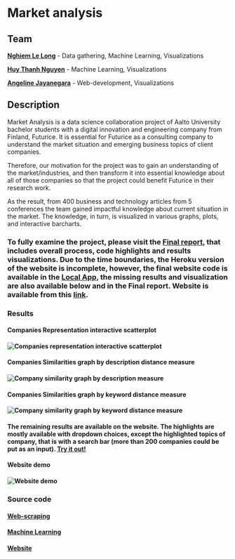 # Market analysis
## Team 
[**Nghiem Le Long**](www.linkedin.com/in/le-long-nghiem/) - Data gathering, Machine Learning, Visualizations


[**Huy Thanh Nguyen**]( www.linkedin.com/in/huy-nguyen-thanh) - Machine Learning, Visualizations


[**Angeline Jayanegara**](www.linkedin.com/in/angelinejayanegara/) - Web-development, Visualizations

## Description
Market Analysis is a data science collaboration project of Aalto University bachelor students with a digital innovation and engineering company from Finland, Futurice. 
It is essential for Futurice as a consulting company to understand the market situation and emerging business topics of client companies. 


Therefore, our motivation for the project was to gain an understanding of the market/industries, and then transform it into essential knowledge about all of those companies so that the project could benefit Futurice in their research work.


As the result, from 400 business and technology articles from 5 conferences the team gained impactful knowledge about current situation in the market. The knowledge, in turn, is visualized in various graphs, plots, and interactive barcharts.


### To fully examine the project, please visit the [Final report](https://docs.google.com/document/d/1ZlW0jN_-YeFXaHFqtsxEePpSCyPvxBmePFNQE8Lc78A/edit?usp=sharing), that includes overall process, code highlights and results visualizations. Due to the time boundaries, the Heroku version of the website is incomplete, however, the final website code is available in the [Local App](https://github.com/angelineov/Data-science-project/blob/master/Website/final_local_app_with_all_plots.py), the missing results and visualization are also available below and in the Final report. Website is available from this [link](https://market-highlights.herokuapp.com/). 

### Results
#### Companies Representation interactive scatterplot 
#### ![Companies representation interactive scatterplot](https://j.gifs.com/yoqwYw.gif)

#### Companies Similarities graph by description distance measure
#### ![Company similarity graph by description measure](https://j.gifs.com/r8j2Ak.gif)

#### Companies Similarities graph by keyword distance measure
#### ![Company similarity graph by keyword distance measure](https://j.gifs.com/xnp6Jz.gif)

#### The remaining results are available on the website. The highlights are mostly available with dropdown choices, except the highlighted topics of company, that is with a search bar (more than 200 companies could be put as an input). [Try it out!](https://market-highlights.herokuapp.com/)
#### Website demo
#### ![Website demo](https://j.gifs.com/Gv1R3r.gif)




### Source code
#### [Web-scraping](https://github.com/angelineov/Data-science-project/tree/master/Webscraping)
#### [Machine Learning](https://github.com/angelineov/Data-science-project/tree/master/Machine%20Learning)
#### [Website](https://github.com/angelineov/Data-science-project/tree/master/Website)



